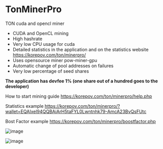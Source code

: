 # TonMinerPro
TON cuda and opencl miner

- CUDA and OpenCL mining
- High hashrate
- Very low CPU usage for cuda
- Detailed statistics in the application and on the statistics website https://korepov.com/ton/minerpro/
- Uses opensource miner pow-miner-gpu
- Automatic change of pool addresses on failures
- Very low percentage of seed shares

**The application has devfee 1% (one share out of a hundred goes to the developer)**

How to start mining guide https://korepov.com/ton/minerpro/help.php

Statistics example https://korepov.com/ton/minerpro/?wallet=EQAIxel94QQBAiArH5taFYL0Lwntnhk79-AmcA23BvQsFUtc

Bost Factor example https://korepov.com/ton/minerpro/boostfactor.php

![image](https://user-images.githubusercontent.com/35364901/151612399-1c790a86-f368-475e-8089-037b90275789.png)

![image](https://user-images.githubusercontent.com/35364901/151612975-10d9e71d-e3e9-46ea-a51f-55154817c555.png)

